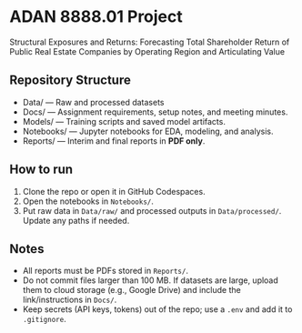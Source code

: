 # ADAN 8888.01 Project
 Structural Exposures and Returns: Forecasting Total Shareholder Return of Public Real Estate Companies by Operating Region and Articulating Value

## Repository Structure

- Data/ — Raw and processed datasets
- Docs/ — Assignment requirements, setup notes, and meeting minutes.
- Models/ — Training scripts and saved model artifacts.
- Notebooks/ — Jupyter notebooks for EDA, modeling, and analysis.
- Reports/ — Interim and final reports in **PDF only**.
  
## How to run
1. Clone the repo or open it in GitHub Codespaces.
2. Open the notebooks in `Notebooks/`.
3. Put raw data in `Data/raw/` and processed outputs in `Data/processed/`. Update any paths if needed.

## Notes
- All reports must be PDFs stored in `Reports/`.
- Do not commit files larger than 100 MB. If datasets are large, upload them to cloud storage (e.g., Google Drive) and include the link/instructions in `Docs/`.
- Keep secrets (API keys, tokens) out of the repo; use a `.env` and add it to `.gitignore`.
